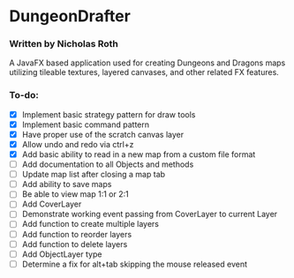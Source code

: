 # DungeonDrafter
### Written by Nicholas Roth

A JavaFX based application used for creating Dungeons and Dragons maps utilizing tileable textures, layered canvases, and other related FX features.

### To-do:
- [x] Implement basic strategy pattern for draw tools
- [x] Implement basic command pattern
- [x] Have proper use of the scratch canvas layer
- [x] Allow undo and redo via ctrl+z
- [x] Add basic ability to read in a new map from a custom file format
- [ ] Add documentation to all Objects and methods
- [ ] Update map list after closing a map tab
- [ ] Add ability to save maps
- [ ] Be able to view map 1:1 or 2:1
- [ ] Add CoverLayer
- [ ] Demonstrate working event passing from CoverLayer to current Layer
- [ ] Add function to create multiple layers
- [ ] Add function to reorder layers
- [ ] Add function to delete layers
- [ ] Add ObjectLayer type
- [ ] Determine a fix for alt+tab skipping the mouse released event 